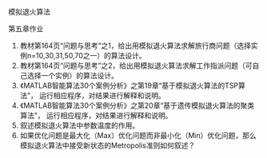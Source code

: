 模拟退火算法

第五章作业
1.  教材第164页“问题与思考”之1，给出用模拟退火算法求解旅行商问题（选择实例n=10,30,31,50,70之一）的算法设计。
2.  教材第164页“问题与思考”之2，给出用模拟退火算法求解工作指派问题（可自己选择一个实例）的算法设计。
3. 《MATLAB智能算法30个案例分析》之第19章“基于模拟退火算法的TSP算法”， 运行相应程序，对结果进行解释和说明。
4. 《MATLAB智能算法30个案例分析》之第20章“基于遗传模拟退火算法的聚类算法”，
    运行相应程序，对结果进行解释和说明。
5.  叙述模拟退火算法中参数温度的作用。
6.  如果优化问题是最大化（Max）优化问题而非最小化（Min）优化问题，那么模拟退火算法中接受新状态的Metropolis准则如何叙述？